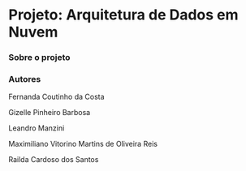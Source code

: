 # Projeto: Arquitetura de Dados em Nuvem


### Sobre o projeto


### Autores
Fernanda Coutinho da Costa

Gizelle Pinheiro Barbosa

Leandro Manzini

Maximiliano Vitorino Martins de Oliveira Reis

Railda Cardoso dos Santos


